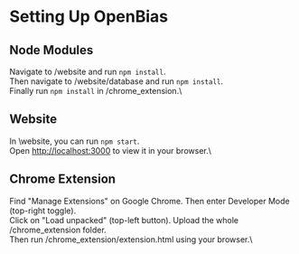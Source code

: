 # Setting Up OpenBias

## Node Modules

Navigate to /website and run `npm install`.\
Then navigate to /website/database and run `npm install`.\
Finally run `npm install` in /chrome_extension.\

## Website

In \website, you can run `npm start`. \
Open [http://localhost:3000](http://localhost:3000) to view it in your browser.\

## Chrome Extension

Find "Manage Extensions" on Google Chrome. Then enter Developer Mode (top-right toggle).\
Click on "Load unpacked" (top-left button). Upload the whole /chrome_extension folder.\
Then run /chrome_extension/extension.html using your browser.\
